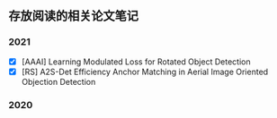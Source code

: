 ##  存放阅读的相关论文笔记  
### 2021  
- [X] [AAAI] Learning Modulated Loss for Rotated Object Detection  
- [X] [RS] A2S-Det Efficiency Anchor Matching in Aerial Image Oriented Objection Detection  
### 2020  